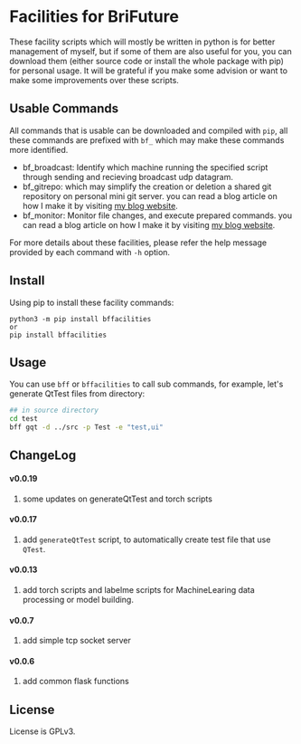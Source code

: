 # Facilities for BriFuture

These facility scripts which will mostly be written in python is for better management of myself, but if some of them are also useful for you, you can download them (either source code or install the whole package with pip) for personal usage. It will be grateful if you make some advision or want to make some improvements over these scripts.

## Usable Commands

All commands that is usable can be downloaded and compiled with `pip`, all these commands are prefixed with `bf_` which may make these commands more identified.

- bf_broadcast: Identify which machine running the specified script through sending and recieving broadcast udp datagram.
- bf_gitrepo: which may simplify the creation or deletion a shared git repository on personal mini git server. you can read a blog article on how I make it by visiting [my blog website](http://www.zbrifuture.cn/2019/03/51/).
- bf_monitor: Monitor file changes, and execute prepared commands. you can read a blog article on how I make it by visiting [my blog website](http://www.zbrifuture.cn/2019/03/66/).

For more details about these facilities, please refer the help message provided by each command with `-h` option.

## Install 

Using pip to install these facility commands:

```
python3 -m pip install bffacilities
or
pip install bffacilities
```

## Usage

You can use `bff` or `bffacilities` to call sub commands, for example, let's generate QtTest files from directory:

```sh
## in source directory
cd test
bff gqt -d ../src -p Test -e "test,ui"
```

## ChangeLog

#### v0.0.19
1. some updates on generateQtTest and torch scripts

#### v0.0.17

1. add `generateQtTest` script, to automatically create test file that use `QTest`.

#### v0.0.13

1. add torch scripts and labelme scripts for MachineLearing data processing or model building.

#### v0.0.7

1. add simple tcp socket server

#### v0.0.6

1. add common flask functions

## License

License is GPLv3.